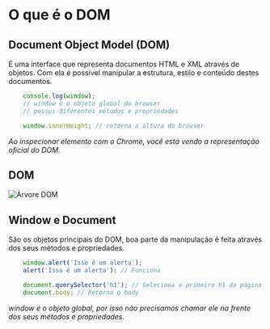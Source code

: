# O que é o DOM

## Document Object Model (DOM)

É uma interface que representa documentos HTML e XML através
de objetos. Com ela é possível manipular a estrutura, estilo e
conteúdo destes documentos.

```js
    console.log(window);
    // window é o objeto global do browser
    // possui diferentes métodos e propriedades

    window.innerHeight; // retorna a altura do browser
```

*Ao inspecionar elemento com o*
*Chrome, você está vendo a*
*representação oficial do DOM.*

## DOM

![Árvore DOM](https://i.imgur.com/lu4PMfw.jpg)

## Window e Document

São os objetos principais do DOM, boa parte da manipulação é feita
através dos seus métodos e propriedades.

```js
    window.alert('Isso é um alerta');
    alert('Isso é um alerta'); // Funciona

    document.querySelector('h1'); // Seleciona o primeiro h1 da página
    document.body; // Retorna o body
```

*window é o objeto global, por*
*isso não precisamos chamar ele*
*na frente dos seus métodos e*
*propriedades.*